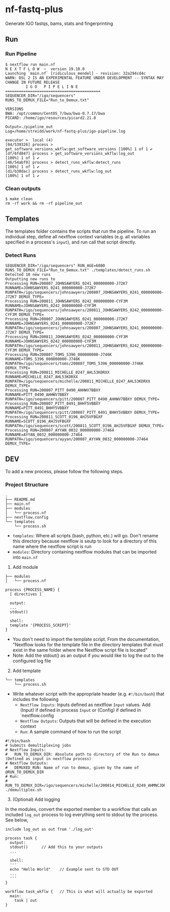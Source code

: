 # nf-fastq-plus
Generate IGO fastqs, bams, stats and fingerprinting

## Run
### Run Pipeline
```
$ nextflow run main.nf
N E X T F L O W  ~  version 19.10.0
Launching `main.nf` [ridiculous_mendel] - revision: 32a294cd4c
WARN: DSL 2 IS AN EXPERIMENTAL FEATURE UNDER DEVELOPMENT -- SYNTAX MAY CHANGE IN FUTURE RELEASE
         I G O   P I P E L I N E
==========================================
SEQUENCER_DIR="/igo/sequencers"
RUNS_TO_DEMUX_FILE="Run_to_Demux.txt"

VERSIONS
BWA: /opt/common/CentOS_7/bwa/bwa-0.7.17/bwa
PICARD: /home/igo/resources/picard2.21.8

Output=./pipeline_out
Log=/home/streidd/work/nf-fastq-plus/igo-pipeline.log

executor >  local (4)
[04/539326] process > get_software_versions_wkflw:get_software_versions [100%] 1 of 1 ✔
[df/6fd847] process > get_software_versions_wkflw:log_out               [100%] 1 of 1 ✔
[46/54abf0] process > detect_runs_wkflw:detect_runs                     [100%] 1 of 1 ✔
[d1/b30dac] process > detect_runs_wkflw:log_out                         [100%] 1 of 1 ✔
```

### Clean outputs
```
$ make clean
rm -rf work && rm -rf pipeline_out
```
## Templates
The templates folder contains the scripts that run the pipeline. To run an individual step, define all nextflow context variables (e.g. all variables specified in a process's `input`), and run call that script directly.

### Detect Runs
```
SEQUENCER_DIR="/igo/sequencers" RUN_AGE=6000 RUNS_TO_DEMUX_FILE="Run_to_Demux.txt" ./templates/detect_runs.sh
Detected 10 new runs
Outputting new runs to
Processing RUN=200807_JOHNSAWYERS_0241_000000000-J72K7 RUNNAME=JOHNSAWYERS_0241_000000000-J72K7 RUNPATH=/igo/sequencers/johnsawyers/200807_JOHNSAWYERS_0241_000000000-J72K7 DEMUX_TYPE=
Processing RUN=200811_JOHNSAWYERS_0242_000000000-CYF3M RUNNAME=JOHNSAWYERS_0242_000000000-CYF3M RUNPATH=/igo/sequencers/johnsawyers/200811_JOHNSAWYERS_0242_000000000-CYF3M DEMUX_TYPE=
Processing RUN=200807_JOHNSAWYERS_0241_000000000-J72K7 RUNNAME=JOHNSAWYERS_0241_000000000-J72K7 RUNPATH=/igo/sequencers/johnsawyers/200807_JOHNSAWYERS_0241_000000000-J72K7 DEMUX_TYPE=
Processing RUN=200811_JOHNSAWYERS_0242_000000000-CYF3M RUNNAME=JOHNSAWYERS_0242_000000000-CYF3M RUNPATH=/igo/sequencers/johnsawyers/200811_JOHNSAWYERS_0242_000000000-CYF3M DEMUX_TYPE=
Processing RUN=200807_TOMS_5396_000000000-J746K RUNNAME=TOMS_5396_000000000-J746K RUNPATH=/igo/sequencers/toms/200807_TOMS_5396_000000000-J746K DEMUX_TYPE=
Processing RUN=200811_MICHELLE_0247_AHL53KDRXX RUNNAME=MICHELLE_0247_AHL53KDRXX RUNPATH=/igo/sequencers/michelle/200811_MICHELLE_0247_AHL53KDRXX DEMUX_TYPE=
Processing RUN=200807_PITT_0490_AHHWV7BBXY RUNNAME=PITT_0490_AHHWV7BBXY RUNPATH=/igo/sequencers/pitt/200807_PITT_0490_AHHWV7BBXY DEMUX_TYPE=
Processing RUN=200807_PITT_0491_BHHY5VBBXY RUNNAME=PITT_0491_BHHY5VBBXY RUNPATH=/igo/sequencers/pitt/200807_PITT_0491_BHHY5VBBXY DEMUX_TYPE=
Processing RUN=200811_SCOTT_0196_AHJ5VFBGXF RUNNAME=SCOTT_0196_AHJ5VFBGXF RUNPATH=/igo/sequencers/scott/200811_SCOTT_0196_AHJ5VFBGXF DEMUX_TYPE=
Processing RUN=200807_AYYAN_0032_000000000-J7464 RUNNAME=AYYAN_0032_000000000-J7464 RUNPATH=/igo/sequencers/ayyan/200807_AYYAN_0032_000000000-J7464 DEMUX_TYPE=
```

## DEV
To add a new process, please follow the following steps.

### Project Structure
```
.
├── README.md
├── main.nf
├── modules
│   └── process.nf
├── nextflow.config
└── templates
    └── process.sh
```
* `templates`: Where all scripts (bash, python, etc.) will go. Don't rename this directory because nextflow is seutp to look for a directory of this name where the nextflow script is run
* `modules`: Directory containing nextflow modules that can be imported into `main.nf`

1) Add module
```
├── modules
│   └── process.nf
```
```
process {PROCESS_NAME} {
  [ directives ]

  output:
  ...
  stdout()

  shell:
  template '{PROCESS_SCRIPT}'
}
```
* You don't need to import the template script. From the documentation, "Nextflow looks for the template file in the directory templates that must exist in the same folder where the Nextflow script file is located"
* Note: Add the stdout() as an output if you would like to log the out to the configured log file

2) Add template
```
└── templates
    └── process.sh
```
* Write whatever script with the appropriate header (e.g. `#!/bin/bash`) that includes the following
	* `Nextflow Inputs`: Inputs defined as nextflow `Input` values. Add (Input) if defined in process `Input` or (Config) if defined in `nextflow.config
	* `Nextflow Outputs`: Outputs that will be defined in the execution context
	* `Run`: A sample command of how to run the script
```
#!/bin/bash
# Submits demultiplexing jobs
# Nextflow Inputs:
#   RUN_TO_DEMUX_DIR: Absolute path to directory of the Run to demux (Defined as input in nextflow process)
# Nextflow Outputs:
#   DEMUXED_RUN: Name of run to demux, given by the name of @RUN_TO_DEMUX_DIR
# Run:
#   RUN_TO_DEMUX_DIR=/igo/sequencers/michelle/200814_MICHELLE_0249_AHMNCJDRXX ./demultiplex.sh
```

3) (Optional) Add logging

In the modules, convert the exported member to a workflow that calls an included `log_out` process to log everything sent to stdout by the process. See below,
```
include log_out as out from './log_out'

process task {
  output:
  stdout()		// Add this to your outputs
  ...

  shell:
  '''
  echo "Hello World" 	// Example sent to STD OUT
  ...
  '''
}

workflow task_wkflw { 	// This is what will actually be exported
  main:
    task | out
}
```

